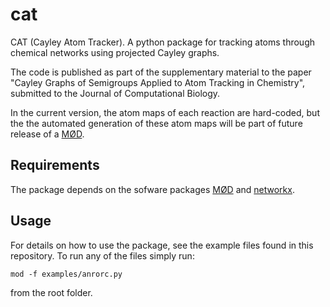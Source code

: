 # cat
CAT (Cayley Atom Tracker). A python package for
tracking atoms through chemical networks using projected Cayley graphs.

The code is published as part of the supplementary material to
the paper "Cayley Graphs of Semigroups Applied to
Atom Tracking in Chemistry", submitted to the Journal of Computational Biology.

In the current version, the atom maps of each reaction are hard-coded, but
the the automated generation of these atom maps will be part of
future release of a [MØD](https://cheminf.imada.sdu.dk/mod/).

## Requirements
The package depends on the sofware packages [MØD](https://cheminf.imada.sdu.dk/mod/)
and [networkx](https://networkx.org/).

## Usage
For details on how to use the package, see the example files found in this
repository. To run any of the files simply run: 
```
mod -f examples/anrorc.py
```
from the root folder.


